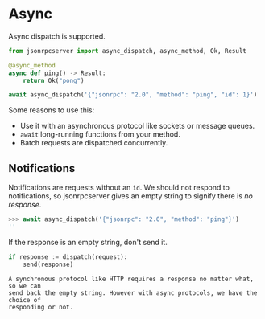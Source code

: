 # Async

Async dispatch is supported.

```python
from jsonrpcserver import async_dispatch, async_method, Ok, Result

@async_method
async def ping() -> Result:
    return Ok("pong")

await async_dispatch('{"jsonrpc": "2.0", "method": "ping", "id": 1}')
```

Some reasons to use this:

- Use it with an asynchronous protocol like sockets or message queues.
- `await` long-running functions from your method.
- Batch requests are dispatched concurrently.

## Notifications

Notifications are requests without an `id`. We should not respond to
notifications, so jsonrpcserver gives an empty string to signify there is *no
response*.

```python
>>> await async_dispatch('{"jsonrpc": "2.0", "method": "ping"}')
''
```

If the response is an empty string, don't send it.

```python
if response := dispatch(request):
    send(response)
```

```{note}
A synchronous protocol like HTTP requires a response no matter what, so we can
send back the empty string. However with async protocols, we have the choice of
responding or not.
```
